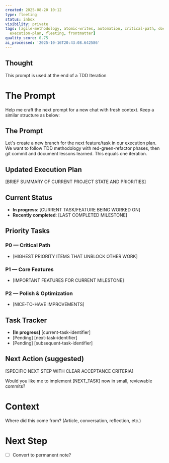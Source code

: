 ```yaml
---
created: 2025-08-20 10:12
type: fleeting
status: inbox
visibility: private
tags: [agile-methodology, atomic-writes, automation, critical-path, documentation,
  execution-plan, fleeting, frontmatter]
quality_score: 0.75
ai_processed: '2025-10-16T20:43:08.642586'
---
```


<!--
NOTE: This file uses a static date for validation. For new notes, use:
created: 2025-08-20 10:12
-->

## Thought  
This prompt is used at the end of a TDD Iteration
# The Prompt
Help me craft the next prompt for a new chat with fresh context. Keep a similar structure as below:

## The Prompt
Let's create a new branch for the next feature/task in our execution plan. We want to follow TDD methodology with red-green-refactor phases, then git commit and document lessons learned. This equals one iteration.

## Updated Execution Plan
[BRIEF SUMMARY OF CURRENT PROJECT STATE AND PRIORITIES]

## Current Status
- **In progress**: [CURRENT TASK/FEATURE BEING WORKED ON]
- **Recently completed**: [LAST COMPLETED MILESTONE]

## Priority Tasks
### P0 — Critical Path
- [HIGHEST PRIORITY ITEMS THAT UNBLOCK OTHER WORK]

### P1 — Core Features  
- [IMPORTANT FEATURES FOR CURRENT MILESTONE]

### P2 — Polish & Optimization
- [NICE-TO-HAVE IMPROVEMENTS]

## Task Tracker
- **[In progress]** [current-task-identifier]
- [Pending] [next-task-identifier]
- [Pending] [subsequent-task-identifier]

## Next Action (suggested)
[SPECIFIC NEXT STEP WITH CLEAR ACCEPTANCE CRITERIA]

Would you like me to implement [NEXT_TASK] now in small, reviewable commits?
# Context  
Where did this come from? (Article, conversation, reflection, etc.)


# Next Step  
- [ ] Convert to permanent note?
